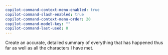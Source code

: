 ```yaml
---
copilot-command-context-menu-enabled: true
copilot-command-slash-enabled: true
copilot-command-context-menu-order: 20
copilot-command-model-key: ""
copilot-command-last-used: 0
---
```

Create an accurate, detailed summary of everything that has happened thus far as well as all the characters I have met.